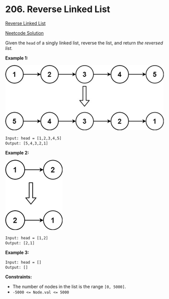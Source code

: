 # 206. Reverse Linked List

[Reverse Linked List](https://leetcode.com/problems/reverse-linked-list/description/)

[Neetcode Solution](https://www.youtube.com/watch?v=G0_I-ZF0S38&pp=ygUcbmVldGNvZGUgcmV2ZXJzZSBsaW5rZWQgbGlzdA%3D%3D)

Given the `head` of a singly linked list, reverse the list, and return <em>the
reversed list.</em>

**Example 1:**

<img src="./reverse_linked_list_01.jpg" />

```
Input: head = [1,2,3,4,5]
Output: [5,4,3,2,1]
```

**Example 2:**

<img src="./reverse_linked_list_02.jpg" />

```
Input: head = [1,2]
Output: [2,1]
```

**Example 3:**

```
Input: head = []
Output: []
```

**Constraints:**

- The number of nodes in the list is the range `[0, 5000]`.
- `-5000 <= Node.val <= 5000`

